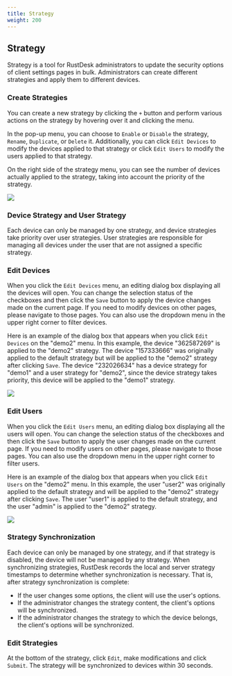 ```yaml
---
title: Strategy
weight: 200
---
```


## Strategy

Strategy is a tool for RustDesk administrators to update the security options of client settings pages in bulk. Administrators can create different strategies and apply them to different devices.

### Create Strategies

You can create a new strategy by clicking the `+` button and perform various actions on the strategy by hovering over it and clicking the menu.

In the pop-up menu, you can choose to `Enable` or `Disable` the strategy, `Rename`, `Duplicate`, or `Delete` it. Additionally, you can click `Edit Devices` to modify the devices applied to that strategy or click `Edit Users` to modify the users applied to that strategy.

On the right side of the strategy menu, you can see the number of devices actually applied to the strategy, taking into account the priority of the strategy.

![](/docs/en/self-host/rustdesk-server-pro/strategy/images/strategy_menu.png)

### Device Strategy and User Strategy
Each device can only be managed by one strategy, and device strategies take priority over user strategies. User strategies are responsible for managing all devices under the user that are not assigned a specific strategy.


### Edit Devices

When you click the `Edit Devices` menu, an editing dialog box displaying all the devices will open. You can change the selection status of the checkboxes and then click the `Save` button to apply the device changes made on the current page. If you need to modify devices on other pages, please navigate to those pages. You can also use the dropdown menu in the upper right corner to filter devices.

Here is an example of the dialog box that appears when you click `Edit Devices` on the "demo2" menu. In this example, the device "362587269" is applied to the "demo2" strategy. The device "157333666" was originally applied to the default strategy but will be applied to the "demo2" strategy after clicking `Save`. The device "232026634" has a device strategy for "demo1" and a user strategy for "demo2", since the device strategy takes priority, this device will be applied to the "demo1" strategy.

![](/docs/en/self-host/rustdesk-server-pro/strategy/images/edit_devices.png)

### Edit Users

When you click the `Edit Users` menu, an editing dialog box  displaying all the users will open. You can change the selection status of the checkboxes and then click the `Save` button to apply the user changes made on the current page. If you need to modify users on other pages, please navigate to those pages. You can also use the dropdown menu in the upper right corner to filter users.

Here is an example of the dialog box that appears when you click `Edit Users` on the "demo2" menu. In this example, the user "user2" was originally applied to the default strategy and will be applied to the "demo2" strategy after clicking `Save`. The user "user1" is applied to the default strategy, and the user "admin" is applied to the "demo2" strategy.

![](/docs/en/self-host/rustdesk-server-pro/strategy/images/edit_users.png)

### Strategy Synchronization

Each device can only be managed by one strategy, and if that strategy is disabled, the device will not be managed by any strategy. When synchronizing strategies, RustDesk records the local and server strategy timestamps to determine whether synchronization is necessary. That is, after strategy synchronization is complete:

* If the user changes some options, the client will use the user's options.
* If the administrator changes the strategy content, the client's options will be synchronized.
* If the administrator changes the strategy to which the device belongs, the client's options will be synchronized.

### Edit Strategies

At the bottom of the strategy, click `Edit`, make modifications and click `Submit`. The strategy will be synchronized to devices within 30 seconds.
